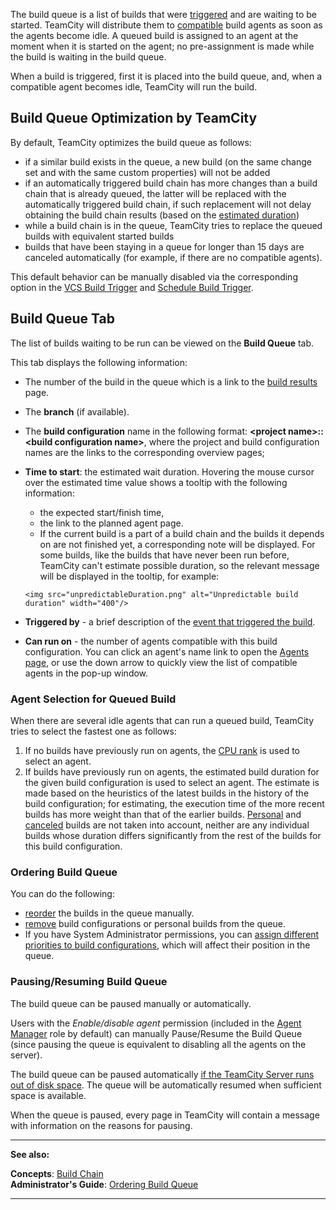 [//]: # (title: Build Queue)
[//]: # (auxiliary-id: Build Queue)
The build queue is a list of builds that were [triggered](configuring-build-triggers.md) and are waiting to be started. TeamCity will distribute them to [compatible](agent-requirements.md) build agents as soon as the agents become idle. A queued build is assigned to an agent at the moment when it is started on the agent; no pre\-assignment is made while the build is waiting in the build queue.

When a build is triggered, first it is placed into the build queue, and, when a compatible agent becomes idle, TeamCity will run the build.

<tag-list of="chapter" mode="tree" depth="4"/>

## Build Queue Optimization by TeamCity

By default, TeamCity optimizes the build queue as follows:
* if a similar build exists in the queue, a new build (on the same change set and with the same custom properties) will not be added
* if an automatically triggered build chain has more changes than a build chain that is already queued, the latter will be replaced with the automatically triggered build chain, if such replacement will not delay obtaining the build chain results (based on the [estimated duration](#Build+Queue+Tab))
* while a build chain is in the queue, TeamCity tries to replace the queued builds with equivalent started builds
* builds that have been staying in a queue for longer than 15 days are canceled automatically (for example, if there are no compatible agents).

This default behavior can be manually disabled via the corresponding option in the [VCS Build Trigger](configuring-vcs-triggers.md) and [Schedule Build Trigger](configuring-schedule-triggers.md).

## Build Queue Tab

The list of builds waiting to be run can be viewed on the __Build Queue__ tab. 

This tab displays the following information:
* The number of the build in the queue which is a link to the [build results](working-with-build-results.md) page.
* The __branch__ (if available).
* The __build configuration__ name in the following format: __&lt;project name&gt;::&lt;build configuration name&gt;__, where the project and build configuration names are the links to the corresponding overview pages; 
* __Time to start__: the estimated wait duration. Hovering the mouse cursor over the estimated time value shows a tooltip with the following information:
     * the expected start/finish time,
     * the link to the planned agent page.
     * If the current build is a part of a build chain and the builds it depends on are not finished yet, a corresponding note will be displayed. For some builds, like the builds that have never been run before, TeamCity can't estimate possible duration, so the relevant message will be displayed in the tooltip, for example:    

      <img src="unpredictableDuration.png" alt="Unpredictable build duration" width="400"/>
        
* __Triggered by__ \- a brief description of the [event that triggered the build](configuring-build-triggers.md).
* __Can run on__ \- the number of agents compatible with this build configuration. You can click an agent's name link to open the [Agents page](viewing-build-agent-details.md), or use the down arrow to quickly view the list of compatible agents in the pop\-up window.

### Agent Selection for Queued Build

When there are several idle agents that can run a queued build, TeamCity tries to select the fastest one as follows:
1. If no builds have previously run on agents, the [CPU rank](viewing-build-agent-details.md#Agent+Summary) is used to select an agent.
2. If builds have previously run on agents, the estimated build duration for the given build configuration is used to select an agent.  The estimate is made based on the heuristics of the latest builds in the history of the build configuration; for estimating, the execution time of the more recent builds has more weight than that of the earlier builds. [Personal](personal-build.md) and [canceled](build-state.md#Canceled%2FStopped+build) builds are not taken into account, neither are any individual builds whose duration differs significantly from the rest of the builds for this build configuration.

### Ordering Build Queue

You can do the following:
* [reorder](ordering-build-queue.md) the builds in the queue manually.
* [remove](ordering-build-queue.md#Removing+Builds+From+Build+Queue) build configurations or personal builds from the queue.
* If you have System Administrator permissions, you can [assign different priorities to build configurations](ordering-build-queue.md#Managing+Build+Priorities), which will affect their position in the queue.
### Pausing/Resuming Build Queue

The build queue can be paused manually or automatically.

Users with the _Enable/disable agent_ permission (included in the [Agent Manager](role-and-permission.md#Per-Project+Authorization+Mode) role by default) can manually Pause/Resume the Build Queue (since pausing the queue is equivalent to disabling all the agents on the server). 

The build queue can be paused automatically [if the TeamCity Server runs out of disk space](teamcity-disk-space-watcher.md). The queue will be automatically resumed when sufficient space is available.

When the queue is paused, every page in TeamCity will contain a message with information on the reasons for pausing.

 __  __

__See also:__

__Concepts__: [Build Chain](build-chain.md)    
__Administrator's Guide__: [Ordering Build Queue](ordering-build-queue.md)

__ __